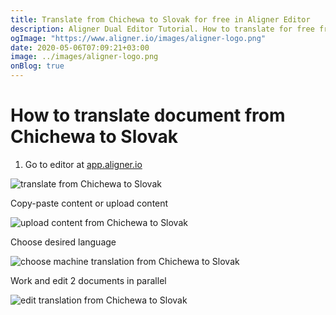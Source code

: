 ```yaml
---
title: Translate from Chichewa to Slovak for free in Aligner Editor
description: Aligner Dual Editor Tutorial. How to translate for free from Chichewa to Slovak. Aligner is multilingual document management platform. 
ogImage: "https://www.aligner.io/images/aligner-logo.png"
date: 2020-05-06T07:09:21+03:00
image: ../images/aligner-logo.png
onBlog: true
---
```


# How to translate document from Chichewa to Slovak

1. Go to editor at [app.aligner.io](https://app.aligner.io "Aligner App web page")

![translate from Chichewa to Slovak](../aligner-blank-editor.png "translate from Chichewa to Slovak")

Copy-paste content or upload content

![upload content from Chichewa to Slovak](../aligner-uploaded-document.png "upload content from Chichewa to Slovak")

Choose desired language

![choose machine translation from Chichewa to Slovak](../aligner-language-dropdown.png "choose machine translation from Chichewa to Slovak")

Work and edit 2 documents in parallel

![edit translation from Chichewa to Slovak](../aligner-double-sitded-editor.png "edit translation from Chichewa to Slovak")

